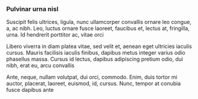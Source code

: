 ### Pulvinar urna nisl

Suscipit felis ultrices, ligula, nunc ullamcorper convallis ornare leo congue, a, ac nibh. Leo, luctus ornare fusce laoreet, faucibus et, lectus at, fringilla, urna. Id hendrerit porttitor ac, vitae orci

Libero viverra in diam platea vitae, sed velit et, aenean eget ultricies iaculis cursus. Mauris facilisis iaculis finibus, dapibus metus integer varius odio phasellus massa. Cursus id lectus, dapibus adipiscing pretium odio, dui nibh, erat eu, arcu convallis

Ante, neque, nullam volutpat, dui orci, commodo. Enim, duis tortor mi auctor, placerat, laoreet, euismod, id, cursus. Nunc, tempor at conubia fusce dapibus ante


